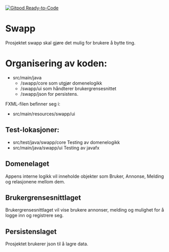 [![Gitpod Ready-to-Code](https://img.shields.io/badge/Gitpod-Ready--to--Code-blue?logo=gitpod)](https://gitpod.idi.ntnu.no/#https://gitlab.stud.idi.ntnu.no/it1901/groups-2020/gr2069/gr2069)

# Swapp
Prosjektet swapp skal gjøre det mulig for brukere å bytte ting. 


# Organisering av koden:

- src/main/java
    - /swapp/core som utgjør domenelogikk
    - /swapp/ui som håndterer brukergrensesnittet
    - /swapp/json for persistens. 

FXML-filen befinner seg i: 

- src/main/resources/swapp/ui

## Test-lokasjoner:
- src/test/java/swapp/core Testing av domenelogikk
- src/main/java/swapp/ui Testing av javafx

## Domenelaget
Appens interne logikk vil inneholde objekter som Bruker, Annonse, Melding og relasjonene mellom dem.

## Brukergrensesnittlaget
Brukergrensesnittlaget vil vise brukere annonser, melding og mulighet for å logge inn og registrere seg. 

## Persistenslaget
Prosjektet brukerer json til å lagre data. 